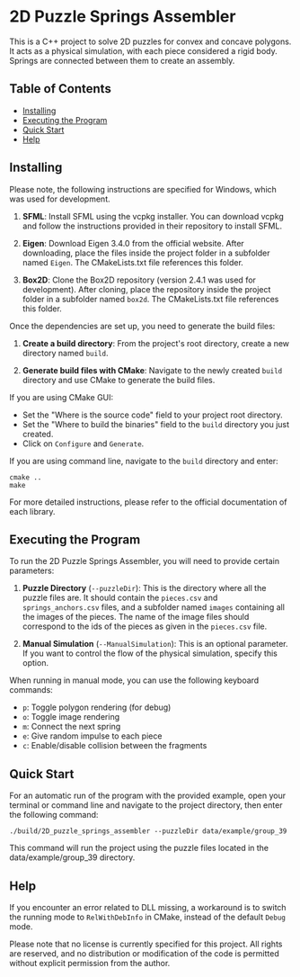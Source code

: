 # 2D Puzzle Springs Assembler

This is a C++ project to solve 2D puzzles for convex and concave polygons. It acts as a physical simulation, with each piece considered a rigid body. Springs are connected between them to create an assembly. 

## Table of Contents

- [Installing](#installing)
- [Executing the Program](#executing-the-program)
- [Quick Start](#quick-start)
- [Help](#help)

## Installing

Please note, the following instructions are specified for Windows, which was used for development.

1. **SFML**: Install SFML using the vcpkg installer. You can download vcpkg and follow the instructions provided in their repository to install SFML.

2. **Eigen**: Download Eigen 3.4.0 from the official website. After downloading, place the files inside the project folder in a subfolder named `Eigen`. The CMakeLists.txt file references this folder.

3. **Box2D**: Clone the Box2D repository (version 2.4.1 was used for development). After cloning, place the repository inside the project folder in a subfolder named `box2d`. The CMakeLists.txt file references this folder.

Once the dependencies are set up, you need to generate the build files:

1. **Create a build directory**: From the project's root directory, create a new directory named `build`.

2. **Generate build files with CMake**: Navigate to the newly created `build` directory and use CMake to generate the build files. 

If you are using CMake GUI:

- Set the "Where is the source code" field to your project root directory.
- Set the "Where to build the binaries" field to the `build` directory you just created.
- Click on `Configure` and `Generate`.

If you are using command line, navigate to the `build` directory and enter:

```shell
cmake ..
make
```

For more detailed instructions, please refer to the official documentation of each library.

## Executing the Program

To run the 2D Puzzle Springs Assembler, you will need to provide certain parameters:

1. **Puzzle Directory** (`--puzzleDir`): This is the directory where all the puzzle files are. It should contain the `pieces.csv` and `springs_anchors.csv` files, and a subfolder named `images` containing all the images of the pieces. The name of the image files should correspond to the ids of the pieces as given in the `pieces.csv` file.

2. **Manual Simulation** (`--ManualSimulation`): This is an optional parameter. If you want to control the flow of the physical simulation, specify this option.

When running in manual mode, you can use the following keyboard commands:

- `p`: Toggle polygon rendering (for debug)
- `o`: Toggle image rendering
- `m`: Connect the next spring
- `e`: Give random impulse to each piece
- `c`: Enable/disable collision between the fragments

## Quick Start

For an automatic run of the program with the provided example, open your terminal or command line and navigate to the project directory, then enter the following command:

```shell
./build/2D_puzzle_springs_assembler --puzzleDir data/example/group_39
```

This command will run the project using the puzzle files located in the data/example/group_39 directory.

## Help

If you encounter an error related to DLL missing, a workaround is to switch the running mode to `RelWithDebInfo` in CMake, instead of the default `Debug` mode.

Please note that no license is currently specified for this project. All rights are reserved, and no distribution or modification of the code is permitted without explicit permission from the author.

